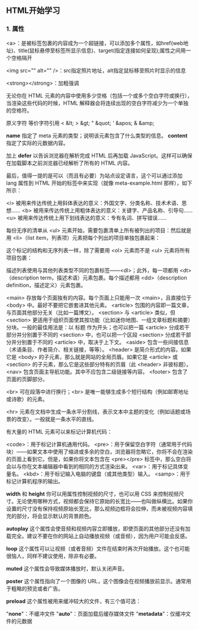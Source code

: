 

## HTML开始学习


### 1. 属性


\<a\>：是被标签包裹的内容成为一个超链接，可以添加多个属性，如href(web地址)、title(鼠标悬停至标签所显示信息)、target(指定连接如何呈现);属性之间用一个空格隔开

\<img src="" alt="" \/>：src指定照片地址，alt指定鼠标移至照片时显示的信息

\<strong\><\/strong\>：加粗强调

无论你在 HTML 元素的内容中使用多少空格（包括一个或多个空白字符或换行），当渲染这些代码的时候，HTML 解释器会将连续出现的空白字符减少为一个单独的空格符。



原义字符	等价字符引用
\<	            \&lt\;
\>	            \&gt\;
\"	            \&quot\;
\'	            \&apos\;
\&	            \&amp\;


**name** 指定了 meta 元素的类型；说明该元素包含了什么类型的信息。
**content** 指定了实际的元数据内容。

加上 **defer** 以告诉浏览器在解析完成 HTML 后再加载 JavaScript。这样可以确保在加载脚本之前浏览器已经解析了所有的 HTML 内容。

最后，值得一提的是可以（而且有必要）为站点设定语言，这个可以通过添加 lang 属性到 HTML 开始的标签中来实现（就像 meta-example.html 那样），如下所示：

\<i\> 被用来传达传统上用斜体表达的意义：外国文字、分类名称、技术术语、思想……
\<b\> 被用来传达传统上用粗体表达的意义：关键字、产品名称、引导句……
\<u\> 被用来传达传统上用下划线表达的意义：专有名词、拼写错误……


每份无序的清单从 \<ul\> 元素开始，需要包裹清单上所有被列出的项目：然后就是用 \<li\>（list item，列表项）元素把每个列出的项目单独包裹起来：

这个标记的结构和无序列表一样，除了需要用 \<ol\> 元素而不是 \<ul\> 元素将所有项目包裹：

描述列表使用与其他列表类型不同的包裹标签——\<dl\>；此外，每一项都用 \<dt\>（description term，描述术语）元素包裹。每个描述都用 \<dd\>（description definition，描述定义）元素包裹。


\<main\> 存放每个页面独有的内容。每个页面上只能用一次 \<main\>，且直接位于 \<body\> 中。最好不要把它嵌套进其他元素。
\<article\> 包围的内容即一篇文章，与页面其他部分无关（比如一篇博文）。
\<section\> 与 \<article\> 类似，但 \<section\> 更适用于组织页面使其按功能（比如迷你地图、一组文章标题和摘要）分块。一般的最佳用法是：以 标题 作为开头；也可以把一篇 \<article\> 分成若干部分并分别置于不同的 \<section\> 中，也可以把一个区段 \<section\> 分成若干部分并分别置于不同的 \<article\> 中，取决于上下文。
\<aside\> 包含一些间接信息（术语条目、作者简介、相关链接，等等）。
\<header\> 是简介形式的内容。如果它是 \<body\> 的子元素，那么就是网站的全局页眉。如果它是 \<article\> 或\<section\> 的子元素，那么它是这些部分特有的页眉（此 \<header\> 非彼标题）。
\<nav\> 包含页面主导航功能。其中不应包含二级链接等内容。
\<footer\> 包含了页面的页脚部分。


\<br\> 可在段落中进行换行；\<br\> 是唯一能够生成多个短行结构（例如邮寄地址或诗歌）的元素。

\<hr\> 元素在文档中生成一条水平分割线，表示文本中主题的变化（例如话题或场景的改变）。一般就是一条水平的直线。


有大量的 HTML 元素可以来标记计算机代码：

\<code\>：用于标记计算机通用代码。
\<pre\>：用于保留空白字符（通常用于代码块）——如果文本中使用了缩进或多余的空白，浏览器将忽略它，你将不会在渲染的页面上看到它。但是，如果你将文本包含在 \<pre\>\</pre\> 标签中，那么空白将会以与你在文本编辑器中看到的相同的方式渲染出来。
\<var\>：用于标记具体变量名。
\<kbd\>：用于标记输入电脑的键盘（或其他类型）输入。
\<samp\>：用于标记计算机程序的输出。


**width** 和 **height**
你可以用属性控制视频的尺寸，也可以用 CSS 来控制视频尺寸。无论使用哪种方式，视频都会保持它原始的长宽比——也叫做纵横比。如果你设置的尺寸没有保持视频原始长宽比，那么视频边框将会拉伸，而未被视频内容填充的部分，将会显示默认的背景颜色。

**autoplay**
这个属性会使音频和视频内容立即播放，即使页面的其他部分还没有加载完全。建议不要在你的网站上自动播放视频（或音频），因为用户可能会反感。

**loop**
这个属性可以让视频（或者音频）文件在结束时再次开始播放。这个也可能很恼人，同样不建议使用，除非有必要。

**muted**
这个属性会导致媒体播放时，默认关闭声音。

**poster**
这个属性指向了一个图像的 URL，这个图像会在视频播放前显示。通常用于粗略的预览或者广告。

**preload**
这个属性被用来缓冲较大的文件，有三个值可选：

"**none**"：不缓冲文件
"**auto**"：页面加载后缓存媒体文件
"**metadata**"：仅缓冲文件的元数据